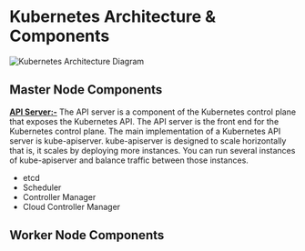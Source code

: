 # Kubernetes Architecture & Components

![Kubernetes Architecture Diagram]([images/architecture.png](https://github.com/chavhanshanku7/TWS-Kubernetes-Challenge/blob/main/Kubernetes%20Architecture%20Diagram.PNG))

## Master Node Components
**<u>API Server:-</u>**
  The API server is a component of the Kubernetes control plane that exposes the Kubernetes API. The API server is the front end for the Kubernetes control plane.
  The main implementation of a Kubernetes API server is kube-apiserver.
  kube-apiserver is designed to scale horizontally that is, it scales by deploying more instances. You can run several instances of kube-apiserver and balance 
  traffic between those instances.
  
* etcd
* Scheduler
* Controller Manager
* Cloud Controller Manager
  
## Worker Node Components




